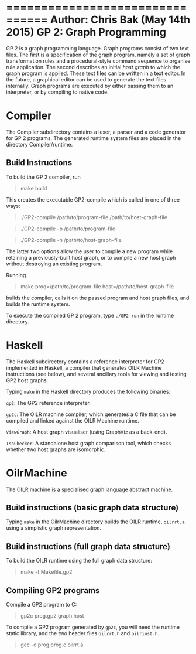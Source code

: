 ================================
Author: Chris Bak (May 14th 2015)
GP 2: Graph Programming
================================

GP 2 is a graph programming language. Graph programs consist of two text files. The first is a specification of the graph program, namely a set of graph transformation rules and a procedural-style command sequence to organise rule application. The second describes an initial _host graph_ to which the graph program is applied. These text files can be written in a text editor. In the future, a graphical editor can be used to generate the text files internally. Graph programs are executed by either passing them to an interpreter, or by compiling to native code.


Compiler
========

The Compiler subdirectory contains a lexer, a parser and a code generator for GP 2 programs. The generated runtime system files are placed in the directory Compiler/runtime.

Build Instructions
---------------------

To build the GP 2 compiler, run

> make build

This creates the executable GP2-compile which is called in one of three ways:

> ./GP2-compile /path/to/program-file /path/to/host-graph-file

> ./GP2-compile -p /path/to/program-file

> ./GP2-compile -h /path/to/host-graph-file

The latter two options allow the user to compile a new program while retaining a previously-built host graph, or to compile a new host graph without destroying an existing program.

Running

> make prog=/path/to/program-file host=/path/to/host-graph-file

builds the compiler, calls it on the passed program and host graph files, and builds the runtime system.

To execute the compiled GP 2 program, type `./GP2-run` in the runtime directory.

Haskell
=======

The Haskell subdirectory contains a reference interpreter for GP2 implemented in Haskell, a compiler that generates OILR Machine instructions (see below), and several ancillary tools for viewing and testing GP2 host graphs.

Typing `make` in the Haskell directory produces the following binaries:

`gp2`: The GP2 reference interpreter.

`gp2c`: The OILR machine compiler, which generates a C file that can be compiled and linked against the OILR Machine runtime.

`ViewGraph`: A host graph visualiser (using GraphViz as a back-end).

`IsoChecker`: A standalone host graph comparison tool, which checks whether two host graphs are isomorphic.



OilrMachine
===========

The OILR machine is a specialised graph language abstract machine.


Build instructions (basic graph data structure)
-----------------------------------------------

Typing `make` in the OilrMachine directory builds the OILR runtime, `oilrrt.a` using a simplistic graph representation.


Build instructions (full graph data structure)
-----------------------------------------------

To build the OILR runtime using the full graph data structure:

> make -f Makefile.gp2


Compiling GP2 programs
----------------------

Compile a GP2 program to C:

> gp2c prog.gp2 graph.host


To compile a GP2 program generated by `gp2c`, you will need the runtime static library, and the two header files `oilrrt.h` and `oilrinst.h`. 

> gcc -o prog prog.c oilrrt.a

